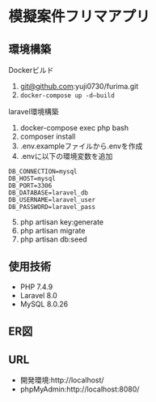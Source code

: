# 模擬案件フリマアプリ

## 環境構築

Dockerビルド 
 1. git@github.com:yuji0730/furima.git
 2. `docker-compose up -d—build`
 
laravel環境構築 
1. docker-compose exec php bash  
2. composer install 
3. .env.exampleファイルから.envを作成
4. .envに以下の環境変数を追加
```env
DB_CONNECTION=mysql
DB_HOST=mysql
DB_PORT=3306
DB_DATABASE=laravel_db
DB_USERNAME=laravel_user
DB_PASSWORD=laravel_pass
```
5. php artisan key:generate
6. php artisan migrate 
7. php artisan db:seed


## 使用技術
* PHP 7.4.9
* Laravel 8.0
* MySQL 8.0.26

## ER図

 
## URL 
* 開発環境:http://localhost/ 
* phpMyAdmin:http://localhost:8080/
